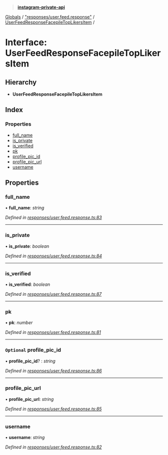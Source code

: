 > **[instagram-private-api](../README.md)**

[Globals](../globals.md) / ["responses/user.feed.response"](../modules/_responses_user_feed_response_.md) / [UserFeedResponseFacepileTopLikersItem](_responses_user_feed_response_.userfeedresponsefacepiletoplikersitem.md) /

# Interface: UserFeedResponseFacepileTopLikersItem

## Hierarchy

* **UserFeedResponseFacepileTopLikersItem**

## Index

### Properties

* [full_name](_responses_user_feed_response_.userfeedresponsefacepiletoplikersitem.md#full_name)
* [is_private](_responses_user_feed_response_.userfeedresponsefacepiletoplikersitem.md#is_private)
* [is_verified](_responses_user_feed_response_.userfeedresponsefacepiletoplikersitem.md#is_verified)
* [pk](_responses_user_feed_response_.userfeedresponsefacepiletoplikersitem.md#pk)
* [profile_pic_id](_responses_user_feed_response_.userfeedresponsefacepiletoplikersitem.md#optional-profile_pic_id)
* [profile_pic_url](_responses_user_feed_response_.userfeedresponsefacepiletoplikersitem.md#profile_pic_url)
* [username](_responses_user_feed_response_.userfeedresponsefacepiletoplikersitem.md#username)

## Properties

###  full_name

• **full_name**: *string*

*Defined in [responses/user.feed.response.ts:83](https://github.com/Nerixyz/instagram-private-api/blob/e5037ee/src/responses/user.feed.response.ts#L83)*

___

###  is_private

• **is_private**: *boolean*

*Defined in [responses/user.feed.response.ts:84](https://github.com/Nerixyz/instagram-private-api/blob/e5037ee/src/responses/user.feed.response.ts#L84)*

___

###  is_verified

• **is_verified**: *boolean*

*Defined in [responses/user.feed.response.ts:87](https://github.com/Nerixyz/instagram-private-api/blob/e5037ee/src/responses/user.feed.response.ts#L87)*

___

###  pk

• **pk**: *number*

*Defined in [responses/user.feed.response.ts:81](https://github.com/Nerixyz/instagram-private-api/blob/e5037ee/src/responses/user.feed.response.ts#L81)*

___

### `Optional` profile_pic_id

• **profile_pic_id**? : *string*

*Defined in [responses/user.feed.response.ts:86](https://github.com/Nerixyz/instagram-private-api/blob/e5037ee/src/responses/user.feed.response.ts#L86)*

___

###  profile_pic_url

• **profile_pic_url**: *string*

*Defined in [responses/user.feed.response.ts:85](https://github.com/Nerixyz/instagram-private-api/blob/e5037ee/src/responses/user.feed.response.ts#L85)*

___

###  username

• **username**: *string*

*Defined in [responses/user.feed.response.ts:82](https://github.com/Nerixyz/instagram-private-api/blob/e5037ee/src/responses/user.feed.response.ts#L82)*